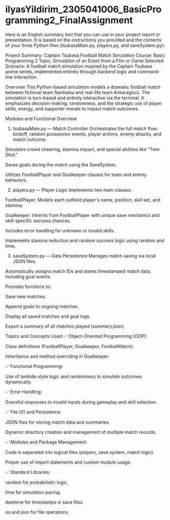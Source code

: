 # ilyasYildirim_2305041006_BasicProgramming2_FinalAssignment
Here is an English summary text that you can use in your project report or presentation. It is based on the instructions you provided and the contents of your three Python files (tsubasaMain.py, players.py, and saveSystem.py):

Project Summary: Captain Tsubasa Football Match Simulation
Course: Basic Programming 2
Topic: Simulation of an Event from a Film or Game
Selected Scenario: A football match simulation inspired by the Captain Tsubasa anime series, implemented entirely through backend logic and command-line interaction.

Overview
This Python-based simulation models a dramatic football match between fictional team Nankatsu and real-life team Ankaragücü. The simulation is turn-based and entirely interactive via the terminal. It emphasizes decision-making, randomness, and the strategic use of player skills, energy, and supporter morale to impact match outcomes.

Modules and Functional Overview
1. tsubasaMain.py — Match Controller
Orchestrates the full match flow: kickoff, random possession events, player actions, enemy attacks, and match outcome.

Simulates crowd cheering, stamina impact, and special abilities like "Twin Shot."

Saves goals during the match using the SaveSystem.

Utilizes FootballPlayer and Goalkeeper classes for team and enemy behaviors.

2. players.py — Player Logic
Implements two main classes:

FootballPlayer: Models each outfield player's name, position, skill set, and stamina.

Goalkeeper: Inherits from FootballPlayer with unique save mechanics and skill-specific success chances.

Includes error handling for unknown or invalid skills.

Implements stamina reduction and random success logic using random and time.

3. saveSystem.py — Data Persistence
Manages match saving via local JSON files.

Automatically assigns match IDs and stores timestamped match data, including goal events.

Provides functions to:

Save new matches.

Append goals to ongoing matches.

Display all saved matches and goal logs.

Export a summary of all matches played (summary.json).

Topics and Concepts Used
✅ Object-Oriented Programming (OOP):

Class definitions (FootballPlayer, Goalkeeper, FootballMatch).

Inheritance and method overriding in Goalkeeper.

✅ Functional Programming:

Use of lambda-style logic and randomness to simulate outcomes dynamically.

✅ Error Handling:

Graceful responses to invalid inputs during gameplay and skill selection.

✅ File I/O and Persistence:

JSON files for storing match data and summaries.

Dynamic directory creation and management of multiple match records.

✅ Modules and Package Management:

Code is separated into logical files (players, save system, match logic).

Proper use of import statements and custom module usage.

✅ Standard Libraries:

random for probabilistic logic.

time for simulation pacing.

datetime for timestamps in save files.

os and json for file operations.
